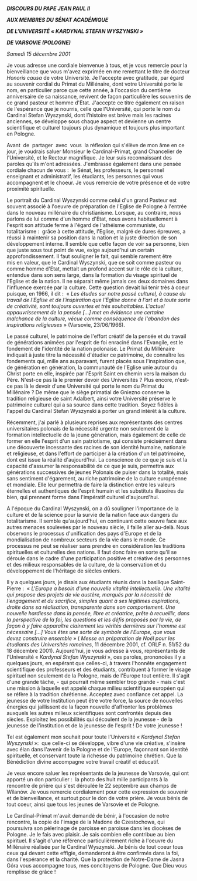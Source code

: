 ***DISCOURS DU PAPE JEAN PAUL II***

***AUX MEMBRES DU SÉNAT ACADÉMIQUE***

***DE L’UNIVERSITÉ « *KARDYNAL STEFAN WYSZYNSKI* »***

***DE VARSOVIE (POLOGNE)***

*Samedi 15 décembre 2001*

Je vous adresse une cordiale bienvenue à tous, et je vous remercie pour la bienveillance que vous m'avez exprimée en me remettant le titre de docteur *Honoris causa* de votre Université. Je l'accepte avec gratitude, par égard au souvenir cordial du Primat du Millénaire, dont votre Université porte le nom, en particulier parce que cette année, à l'occasion du centième anniversaire de sa naissance, revivent de façon particulière les souvenirs de ce grand pasteur et homme d'Etat. J'accepte ce titre également en raison de l'espérance que je nourris, celle que l'Université, qui porte le nom du Cardinal Stefan Wyszynski, dont l'histoire est brève mais les racines anciennes, se développe sous chaque aspect et devienne un centre scientifique et culturel toujours plus dynamique et toujours plus important en Pologne.

Avant  de  partager  avec  vous  la réflexion qui s'élève de mon âme en ce jour, je voudrais saluer Monsieur le Cardinal-Primat, grand Chancelier de l'Université, et le Recteur magnifique. Je leur suis reconnaissant des paroles qu'ils m'ont adressées. J'embrasse également dans une pensée cordiale chacun de vous :  le Sénat, les professeurs, le personnel enseignant et administratif, les étudiants, les personnes qui vous accompagnent et le choeur. Je vous remercie de votre présence et de votre proximité spirituelle.

Le portrait du Cardinal Wyszynski comme celui d'un grand Pasteur est souvent associé à l'oeuvre de préparation de l'Eglise de Pologne à l'entrée dans le nouveau millénaire du christianisme. Lorsque, au contraire, nous parlons de lui comme d'un homme d'Etat, nous avons habituellement à l'esprit son attitude ferme à l'égard de l'athéisme communiste, du totalitarisme :  grâce à cette attitude, l'Eglise, malgré de dures épreuves, a réussi à maintenir sa position dans la nation et la juste direction de son développement interne. Il semble que cette façon de voir sa personne, bien que juste sous tout point de vue, exige aujourd'hui un certain approfondissement. Il faut souligner le fait, qui semble rarement être mis en valeur, que le Cardinal Wyszynski, que ce soit comme pasteur ou comme homme d'Etat, mettait un profond accent sur le rôle de la culture, entendue dans son sens large, dans la formation du visage spirituel de l'Eglise et de la nation. Il ne séparait même jamais ces deux domaines dans l'influence exercée par la culture. Cette question devait lui tenir très à coeur puisque, en 1966, il dit :  « *Les études sur notre passé culturel, à cause du travail de l'Eglise et de l'inspiration que l'Eglise donne à l'art et à toute sorte de créativité, sont toujours ouvertes et très souhaitables. L'actuel appauvrissement de la pensée [...] met en évidence une certaine malchance de la culture, vécue comme conséquence de l'abandon des inspirations religieuses* » (Varsovie, 23/06/1966).

Le passé culturel, le patrimoine de l'effort créatif de la pensée et du travail de générations animées par l'esprit de foi enraciné dans l'Evangile, est le fondement de l'identité de la nation polonaise. Le Primat du Millénaire indiquait à juste titre la nécessité d'étudier ce patrimoine, de connaître les fondements qui, mille ans auparavant, furent placés sous l'inspiration que, de génération en génération, la communauté de l'Eglise unie autour du Christ porte en elle, inspirée par l'Esprit Saint en chemin vers la maison du Père. N'est-ce pas là le premier devoir des Universités ? Plus encore, n'est-ce pas là le devoir d'une Université qui porte le nom du Primat du Millénaire ? De même que le siège primatial de Gniezno conserve la tradition religieuse de saint Adalbert, ainsi votre Université préserve le patrimoine culturel qui a sa source dans cette tradition. Soyez fidèles à l'appel du Cardinal Stefan Wyszynski à porter un grand intérêt à la culture.

Récemment, j'ai parlé à plusieurs reprises aux représentants des centres universitaires polonais de la nécessité urgente non seulement de la formation intellectuelle de la jeune génération, mais également de celle de former en elle l'esprit d'un sain patriotisme, qui consiste précisément dans une découverte incessante des racines de son identité humaine, nationale et religieuse, et dans l'effort de participer à la création d'un tel patrimoine, dont est issue la réalité d'aujourd'hui. La conscience de ce que je suis et la capacité d'assumer la responsabilité de ce que je suis, permettra aux générations successives de jeunes Polonais de puiser dans la totalité, mais sans sentiment d'égarement, au riche patrimoine de la culture européenne et mondiale. Elle leur permettra de faire la distinction entre les valeurs éternelles et authentiques de l'esprit humain et les substituts illusoires du bien, qui prennent forme dans l'impératif culturel d'aujourd'hui.

A l'époque du Cardinal Wyszynski, on a dû souligner l'importance de la culture et de la science pour la survie de la nation face aux dangers du totalitarisme. Il semble qu'aujourd'hui, en continuant cette oeuvre face aux autres menaces soulevées par le nouveau siècle, il faille aller au-delà. Nous observons le processus d'unification des pays d'Europe et de la mondialisation de nombreux secteurs de la vie dans le monde. Ce processus ne peut se réaliser sans prendre en considération les traditions spirituelles et culturelles des nations. Il faut donc faire en sorte qu'il se déroule dans le cadre d'une participation positive et créative des personnes et des milieux responsables de la culture, de la conservation et du développement de l'héritage de siècles entiers.

Il y a quelques jours, je disais aux étudiants réunis dans la basilique Saint-Pierre :  « *L'Europe a besoin d'une nouvelle vitalité intellectuelle. Une vitalité qui propose des projets de vie austère, marqués par la nécessité de l'engagement et du sacrifice, simples quant à ses légitimes aspirations, droite dans sa réalisation, transparente dans son comportement. Une nouvelle hardiesse dans la pensée, libre et créatrice, prête à recueillir, dans la perspective de la foi, les questions et les défis proposés par la vie, de façon à y faire apparaître clairement les vérités dernières sur l'homme est nécessaire [...] Vous êtes une sorte de symbole de l'Europe, que vous devez construire ensemble* » ( *Messe en préparation de Noël pour les étudiants des Universités romaines*, 11 décembre 2001, cf. ORLF n. 51/52 du 18 décembre 2001). Aujourd'hui, je vous adresse à vous, représentants de l'Université « *Kardynal Stefan Wyszynski* », ces paroles, prononcées il y a quelques jours, en espérant que celles-ci, à travers l'honnête engagement scientifique des professeurs et des étudiants, contribuent à former le visage spirituel non seulement de la Pologne, mais de l'Europe tout entière. Il s'agit d'une grande tâche, - qui pourrait même sembler trop grande - mais c'est une mission à laquelle est appelé chaque milieu scientifique européen qui se réfère à la tradition chrétienne. Acceptez avec confiance cet appel. La jeunesse de votre Institution peut être votre force, la source de nouvelles énergies qui jaillissent de la façon nouvelle d'affronter les problèmes auxquels les autres milieux scientifiques sont confrontés depuis des siècles. Exploitez les possibilités qui découlent de la jeunesse - de la jeunesse de l'institution et de la jeunesse de l'esprit ! De votre jeunesse !

Tel est également mon souhait pour toute l'Université « *Kardynal Stefan Wyszynski* »:  que celle-ci se développe, vibre d'une vie créative, s'insère avec élan dans l'avenir de la Pologne et de l'Europe, façonnant son identité spirituelle, et conservant toute la richesse du patrimoine chrétien. Que la Bénédiction divine accompagne votre travail créatif et éducatif.

Je veux encore saluer les représentants de la jeunesse de Varsovie, qui ont apporté un don particulier :  la photo des huit mille participants à la rencontre de prière qui s'est déroulée le 22 septembre aux champs de Wilanów. Je vous remercie cordialement pour cette expression de souvenir et de bienveillance, et surtout pour le don de votre prière. Je vous bénis de tout coeur, ainsi que tous les jeunes de Varsovie et de Pologne.

Le Cardinal-Primat m'avait demandé de bénir, à l'occasion de notre rencontre, la copie de l'image de la Madone de Czestochowa, qui poursuivra son pèlerinage de paroisse en paroisse dans les diocèses de Pologne. Je le fais avec plaisir. Je sais combien elle contribue au bien spirituel. Il s'agit d'une référence particulièrement riche à l'oeuvre du Millénaire réalisée par le Cardinal Wyszynski. Je bénis de tout coeur tous ceux qui devant cette effigie, demanderont à être confirmés dans la foi, dans l'espérance et la charité. Que la protection de Notre-Dame de Jasna Góra vous accompagne tous, mes concitoyens de Pologne. Que Dieu vous remplisse de grâce !